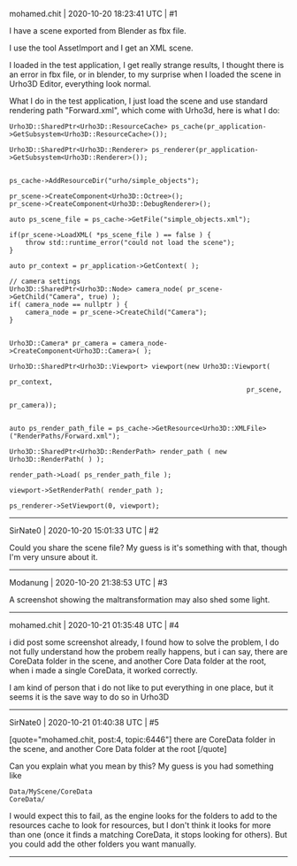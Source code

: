mohamed.chit | 2020-10-20 18:23:41 UTC | #1

I have a scene exported from Blender as fbx file.

I use the tool AssetImport and I get an XML scene.

I loaded in the test application, I get really strange results, I thought there is an error in fbx file, or in blender, to my surprise when I loaded the scene in Urho3D Editor, everything look normal.

What I do in the test application, I just load the scene and use standard rendering path "Forward.xml", which come with Urho3d, here is what I do:


    Urho3D::SharedPtr<Urho3D::ResourceCache> ps_cache(pr_application->GetSubsystem<Urho3D::ResourceCache>());

    Urho3D::SharedPtr<Urho3D::Renderer> ps_renderer(pr_application->GetSubsystem<Urho3D::Renderer>());


    ps_cache->AddResourceDir("urho/simple_objects");

    pr_scene->CreateComponent<Urho3D::Octree>();
    pr_scene->CreateComponent<Urho3D::DebugRenderer>();

    auto ps_scene_file = ps_cache->GetFile("simple_objects.xml");

    if(pr_scene->LoadXML( *ps_scene_file ) == false ) {
        throw std::runtime_error("could not load the scene");
    }

    auto pr_context = pr_application->GetContext( );

    // camera settings
    Urho3D::SharedPtr<Urho3D::Node> camera_node( pr_scene->GetChild("Camera", true) );
    if( camera_node == nullptr ) {
        camera_node = pr_scene->CreateChild("Camera");
    }


    Urho3D::Camera* pr_camera = camera_node->CreateComponent<Urho3D::Camera>( );

    Urho3D::SharedPtr<Urho3D::Viewport> viewport(new Urho3D::Viewport(
                                                                pr_context, 
                                                                pr_scene, 
                                                                pr_camera));


    auto ps_render_path_file = ps_cache->GetResource<Urho3D::XMLFile>("RenderPaths/Forward.xml");

    Urho3D::SharedPtr<Urho3D::RenderPath> render_path ( new Urho3D::RenderPath( ) );

    render_path->Load( ps_render_path_file );

    viewport->SetRenderPath( render_path );

    ps_renderer->SetViewport(0, viewport);

-------------------------

SirNate0 | 2020-10-20 15:01:33 UTC | #2

Could you share the scene file? My guess is it's something with that, though I'm very unsure about it.

-------------------------

Modanung | 2020-10-20 21:38:53 UTC | #3

A screenshot showing the maltransformation may also shed some light.

-------------------------

mohamed.chit | 2020-10-21 01:35:48 UTC | #4

i did post some screenshot already, I found how to solve the problem, I do not fully understand how the probem really happens, but i can say, there are CoreData folder in the scene, and another Core Data folder at the root, when i made a single CoreData, it worked correctly.

I am kind of person  that i do not like to put everything in one place, but it seems it is the save way to do so in Urho3D

-------------------------

SirNate0 | 2020-10-21 01:40:38 UTC | #5

[quote="mohamed.chit, post:4, topic:6446"]
there are CoreData folder in the scene, and another Core Data folder at the root
[/quote]

Can you explain what you mean by this? My guess is you had something like
```
Data/MyScene/CoreData
CoreData/
```
I would expect this to fail, as the engine looks for the folders to add to the resources cache to look for resources, but I don't think it looks for more than one (once it finds a matching CoreData, it stops looking for others). But you could add the other folders you want manually.

-------------------------


